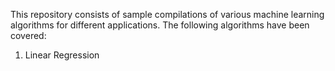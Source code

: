 This repository consists of sample compilations of various machine learning algorithms for different applications.
The following algorithms have been covered:
1. Linear Regression
